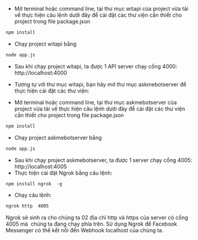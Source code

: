- Mở terminal hoặc command line, tại thư mục witapi của project vừa tải về thực hiện câu lệnh dưới đây để cài đặt các thư viện cần thiết cho project trong file package.json
```bash
npm install 
```
- Chạy project witapi bằng
```bash
node app.js
```
- Sau khi chạy project witapi, ta được 1 API server chạy cổng 4000: http://localhost:4000
 
- Tương tự với thư mục witapi, bạn hãy mở thư mục askmebotserver để thực hiện cài đặt các thư viện:
- Mở terminal hoặc command line, tại thư mục askmebotserver của project vừa tải về thực hiện câu lệnh dưới đây để cài đặt các thư viện cần thiết cho project trong file package.json
```bash
npm install 
```
- Chạy project askmebotserver bằng
```bash
node app.js
```
- Sau khi chạy project askmebotserver, ta được 1 server chạy cổng 4005: http://localhost:4005
- Thực hiện cài đặt Ngrok bằng câu lệnh:
```bash
npm install ngrok  -g
```
- Chạy câu lệnh:
```bash
ngrok http  4005
```
Ngrok sẽ sinh ra cho chúng ta 02 địa chỉ http và https của server có cổng 4005 mà  chúng ta đang chạy phía trên. Sử dụng Ngrok để Facebook Messenger có thể kết nối đến Webhook localhost của chúng ta. 

